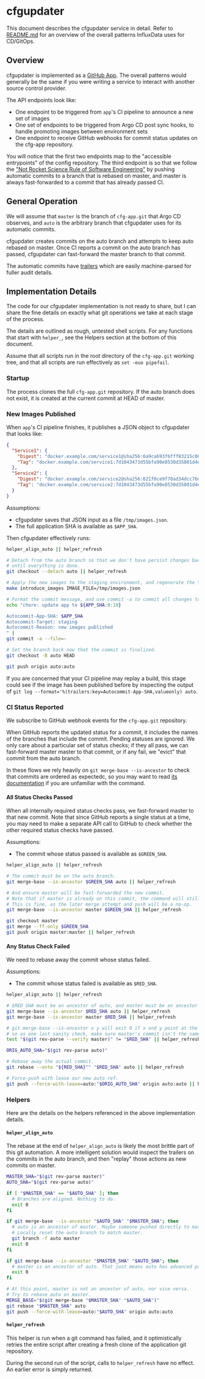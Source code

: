 # cfgupdater

This document describes the cfgupdater service in detail.
Refer to [README.md](/README.md) for an overview of the overall patterns InfluxData uses for CD/GitOps.

## Overview

cfgupdater is implemented as a [GitHub App](https://developer.github.com/apps/).
The overall patterns would generally be the same if you were writing a service to interact with another source control provider.

The API endpoints look like:

- One endpoint to be triggered from `app`'s CI pipeline to announce a new set of images
- One set of endpoints to be triggered from Argo CD post sync hooks, to handle promoting images between environment sets
- One endpoint to receive GitHub webhooks for commit status updates on the cfg-app repository.

You will notice that the first two endpoints map to the "accessible entrypoints" of the config repository.
The third endpoint is so that we follow the 
["Not Rocket Science Rule of Software Engineering"](https://graydon.livejournal.com/186550.html)
by pushing automatic commits to a branch that is rebased on master,
and master is always fast-forwarded to a commit that has already passed CI.

## General Operation

We will assume that `master` is the branch of `cfg-app.git` that Argo CD observes,
and `auto` is the arbitrary branch that cfgupdater uses for its automatic commits.

cfgupdater creates commits on the auto branch and attempts to keep auto rebased on master.
Once CI reports a commit on the auto branch has passed,
cfgupdater can fast-forward the master branch to that commit.

The automatic commits have [trailers](https://git-scm.com/docs/git-interpret-trailers)
which are easily machine-parsed for fuller audit details.

## Implementation Details

The code for our cfgupdater implementation is not ready to share,
but I can share the fine details on exactly what git operations we take at each stage of the process.

The details are outlined as rough, untested shell scripts.
For any functions that start with `helper_`, see the Helpers section at the bottom of this document.

Assume that all scripts run in the root directory of the `cfg-app.git` working tree,
and that all scripts are run effectively as `set -euo pipefail`.

### Startup

The process clones the full `cfg-app.git` repository.
If the auto branch does not exist, it is created at the current commit at HEAD of master.

### New Images Published

When `app`'s CI pipeline finishes, it publishes a JSON object to cfgupdater that looks like:

```json
{
  "Service1": {
    "Digest": "docker.example.com/service1@sha256:6a9ca693f6fff83215c00b653bcf2106124705ad538dc509373523fdd6cefdb4",
    "Tag": "docker.example.com/service1:7d1043473d55bfa90e8530d35801d4e381bc69f0"
  },
  "Service2": {
    "Digest": "docker.example.com/service2@sha256:621f0ce9f70ad34dcc76d4b28c0e16ff30afa7f0318ec9ed85f9979255006a65",
    "Tag": "docker.example.com/service2:7d1043473d55bfa90e8530d35801d4e381bc69f0"
  }
}
```

Assumptions:
- cfgupdater saves that JSON input as a file `/tmp/images.json`.
- The full application SHA is available as `$APP_SHA`.

Then cfgupdater effectively runs:

```sh
helper_align_auto || helper_refresh

# Detach from the auto branch so that we don't have persist changes back to the branch
# until everything is done.
git checkout --detach auto || helper_refresh

# Apply the new images to the staging environment, and regenerate the YAML.
make introduce_images IMAGE_FILE=/tmp/images.json

# Format the commit message, and use commit -a to commit all changes to updated files.
echo "chore: update app to ${APP_SHA:0:10}

Autocommit-App-SHA: $APP_SHA
Autocommit-Target: staging
Autocommit-Reason: new images published
" |
git commit -a --file=-

# Set the branch back now that the commit is finalized.
git checkout -B auto HEAD

git push origin auto:auto
```

If you are concerned that your CI pipeline may replay a build,
this stage could see if the image has been published before by inspecting the output of
`git log --format='%(trailers:key=Autocommit-App-SHA,valueonly) auto`.

### CI Status Reported

We subscribe to GitHub webhook events for the `cfg-app.git` repository.

When GitHub reports the updated status for a commit, it includes the names of the branches that include the commit.
Pending statuses are ignored.
We only care about a particular set of status checks;
if they all pass, we can fast-forward master master to that commit,
or if any fail, we "evict" that commit from the auto branch.

In these flows we rely heavily on `git merge-base --is-ancestor` to check that commits are ordered as expectedc,
so you may want to read [its documentation](https://git-scm.com/docs/git-merge-base)
if you are unfamiliar with the command.

#### All Status Checks Passed

When all internally required status checks pass, we fast-forward master to that new commit.
Note that since GitHub reports a single status at a time, you may need to make a separate API call to GitHub to check whether the other required status checks have passed.

Assumptions:
- The commit whose status passed is available as `$GREEN_SHA`.

```sh
helper_align_auto || helper_refresh

# The commit must be on the auto branch.
git merge-base --is-ancestor $GREEN_SHA auto || helper_refresh

# And ensure master will be fast-forwarded the new commit.
# Note that if master is already on this commit, the command will still succeed.
# This is fine, as the later merge attempt and push will be a no-op.
git merge-base --is-ancestor master $GREEN_SHA || helper_refresh

git checkout master
git merge --ff-only $GREEN_SHA
git push origin master:master || helper_refresh
```

#### Any Status Check Failed

We need to rebase away the commit whose status failed.

Assumptions:
- The commit whose status failed is available as `$RED_SHA`.

```sh
helper_align_auto || helper_refresh

# $RED_SHA must be an ancestor of auto, and master must be an ancestor of $RED_SHA.
git merge-base --is-ancestor $RED_SHA auto || helper_refresh
git merge-base --is-ancestor master $RED_SHA || helper_refresh

# git merge-base --is-ancestor x y will exit 0 if x and y point at the same commit;
# so as one last sanity check, make sure master's commit isn't the same as $RED_SHA.
test "$(git rev-parse --verify master)" != "$RED_SHA" || helper_refresh

ORIG_AUTO_SHA="$(git rev-parse auto)"

# Rebase away the actual commit.
git rebase --onto "${RED_SHA}^" "$RED_SHA" auto || helper_refresh

# Force-push with lease our new auto ref.
git push --force-with-lease=auto:"$ORIG_AUTO_SHA" origin auto:auto || helper_refresh
```

### Helpers

Here are the details on the helpers referenced in the above implementation details.

#### `helper_align_auto`

The rebase at the end of `helper_align_auto` is likely the most brittle part of this git automation.
A more intelligent solution would inspect the trailers on the commits in the auto branch,
and then "replay" those actions as new commits on master.

```sh
MASTER_SHA="$(git rev-parse master)"
AUTO_SHA="$(git rev-parse auto)"

if [ "$MASTER_SHA" == "$AUTO_SHA" ]; then
  # Branches are aligned. Nothing to do.
  exit 0
fi

if git merge-base --is-ancestor "$AUTO_SHA" "$MASTER_SHA"; then
  # auto is an ancestor of master. Maybe someone pushed directly to master.
  # Locally reset the auto branch to match master.
  git branch -f auto master
  exit 0
fi

if git merge-base --is-ancestor "$MASTER_SHA" "$AUTO_SHA"; then
  # master is an ancestor of auto. That just means auto has advanced past master. This is fine.
  exit 0
fi

# At this point, master is not an ancestor of auto, nor vice versa.
# Try to rebase auto on master.
MERGE_BASE="$(git merge-base "$MASTER_SHA" "$AUTO_SHA")"
git rebase "$MASTER_SHA" auto
git push --force-with-lease=auto:"$AUTO_SHA" origin auto:auto
```

#### `helper_refresh`

This helper is run when a git command has failed, and it optimistically retries the entire script
after creating a fresh clone of the application git repository.

During the second run of the script, calls to `helper_refresh` have no effect.
An earlier error is simply returned.
